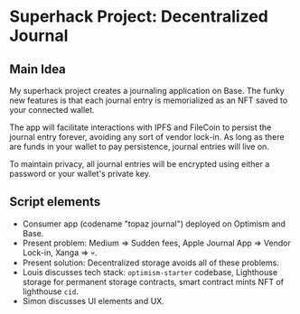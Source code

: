 # Superhack Project: Decentralized Journal

## Main Idea

My superhack project creates a journaling application on Base.  The funky new features is that each journal entry is memorialized as an NFT saved to your connected wallet.

The app will facilitate interactions with IPFS and FileCoin to persist the journal entry forever, avoiding any sort of vendor lock-in.  As long as there are funds in your wallet to pay persistence, journal entries will live on.

To maintain privacy, all journal entries will be encrypted using either a password or your wallet's private key.

## Script elements

* Consumer app (codename "topaz journal") deployed on Optimism and Base.
* Present problem: Medium => Sudden fees, Apple Journal App => Vendor Lock-in, Xanga => :skull:.
* Present solution: Decentralized storage avoids all of these problems.
* Louis discusses tech stack: `optimism-starter` codebase, Lighthouse storage for permanent storage contracts, smart contract mints NFT of lighthouse `cid`.
* Simon discusses UI elements and UX.
